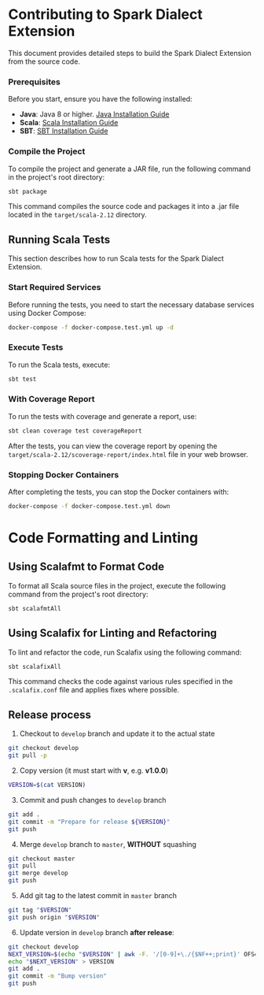 # Contributing to Spark Dialect Extension

This document provides detailed steps to build the Spark Dialect Extension from the source code.

### Prerequisites

Before you start, ensure you have the following installed:
- **Java**: Java 8 or higher. [Java Installation Guide](https://adoptopenjdk.net/)
- **Scala**: [Scala Installation Guide](https://scala-lang.org/download/)
- **SBT**: [SBT Installation Guide](https://www.scala-sbt.org/download.html)

### Compile the Project

To compile the project and generate a JAR file, run the following command in the project's root directory:

```bash
sbt package
```

This command compiles the source code and packages it into a .jar file located in the ``target/scala-2.12`` directory.


## Running Scala Tests

This section describes how to run Scala tests for the Spark Dialect Extension.

### Start Required Services

Before running the tests, you need to start the necessary database services using Docker Compose:

```bash
docker-compose -f docker-compose.test.yml up -d
```

### Execute Tests
To run the Scala tests, execute:

```bash
sbt test
```

### With Coverage Report
To run the tests with coverage and generate a report, use:

```bash
sbt clean coverage test coverageReport
```

After the tests, you can view the coverage report by opening the ``target/scala-2.12/scoverage-report/index.html`` file in your web browser.

### Stopping Docker Containers
After completing the tests, you can stop the Docker containers with:

```bash
docker-compose -f docker-compose.test.yml down
```

# Code Formatting and Linting

## Using Scalafmt to Format Code

To format all Scala source files in the project, execute the following command from the project's root directory:
```bash
sbt scalafmtAll
```

## Using Scalafix for Linting and Refactoring

To lint and refactor the code, run Scalafix using the following command:
```bash
sbt scalafixAll
```
This command checks the code against various rules specified in the ```.scalafix.conf``` file and applies fixes where possible.


## Release process


1. Checkout to ``develop`` branch and update it to the actual state

```bash
git checkout develop
git pull -p
```

2. Copy version (it must start with **v**, e.g. **v1.0.0**)

```bash
VERSION=$(cat VERSION)
```

3. Commit and push changes to ``develop`` branch

```bash
git add .
git commit -m "Prepare for release ${VERSION}"
git push
```

4. Merge ``develop`` branch to ``master``, **WITHOUT** squashing

```bash
git checkout master
git pull
git merge develop
git push
```

5. Add git tag to the latest commit in ``master`` branch

```bash
git tag "$VERSION"
git push origin "$VERSION"
```

6. Update version in ``develop`` branch **after release**:

```bash
git checkout develop
NEXT_VERSION=$(echo "$VERSION" | awk -F. '/[0-9]+\./{$NF++;print}' OFS=.)
echo "$NEXT_VERSION" > VERSION
git add .
git commit -m "Bump version"
git push
```
